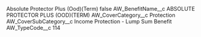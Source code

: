 <?xml version="1.0" encoding="UTF-8"?>
<CustomMetadata xmlns="http://soap.sforce.com/2006/04/metadata" xmlns:xsi="http://www.w3.org/2001/XMLSchema-instance" xmlns:xsd="http://www.w3.org/2001/XMLSchema">
    <label>Absolute Protector Plus (Ood)(Term)</label>
    <protected>false</protected>
    <values>
        <field>AW_BenefitName__c</field>
        <value xsi:type="xsd:string">ABSOLUTE PROTECTOR PLUS (OOD)(TERM)</value>
    </values>
    <values>
        <field>AW_CoverCategory__c</field>
        <value xsi:type="xsd:string">Protection</value>
    </values>
    <values>
        <field>AW_CoverSubCategory__c</field>
        <value xsi:type="xsd:string">Income Protection - Lump Sum Benefit</value>
    </values>
    <values>
        <field>AW_TypeCode__c</field>
        <value xsi:type="xsd:string">114</value>
    </values>
</CustomMetadata>
